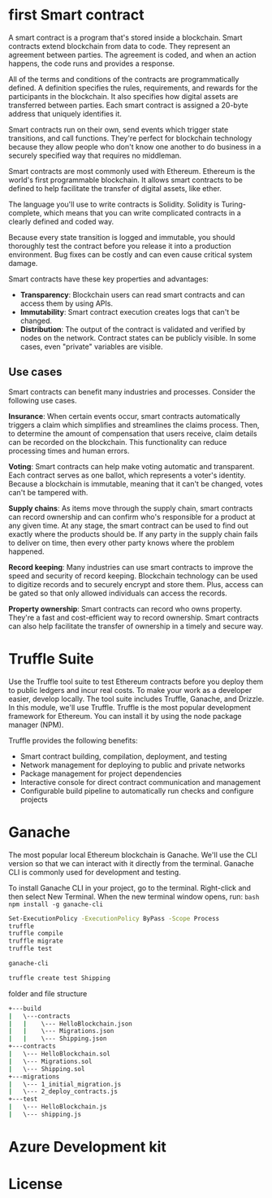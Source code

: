 # first Smart contract

A smart contract is a program that's stored inside a blockchain. Smart contracts extend blockchain from data to code. They represent an agreement between parties. The agreement is coded, and when an action happens, the code runs and provides a response.

All of the terms and conditions of the contracts are programmatically defined. A definition specifies the rules, requirements, and rewards for the participants in the blockchain. It also specifies how digital assets are transferred between parties. Each smart contract is assigned a 20-byte address that uniquely identifies it.

Smart contracts run on their own, send events which trigger state transitions, and call functions. They're perfect for blockchain technology because they allow people who don't know one another to do business in a securely specified way that requires no middleman.

Smart contracts are most commonly used with Ethereum. Ethereum is the world's first programmable blockchain. It allows smart contracts to be defined to help facilitate the transfer of digital assets, like ether.

The language you'll use to write contracts is Solidity. Solidity is Turing-complete, which means that you can write complicated contracts in a clearly defined and coded way.

Because every state transition is logged and immutable, you should thoroughly test the contract before you release it into a production environment. Bug fixes can be costly and can even cause critical system damage.

Smart contracts have these key properties and advantages:

- **Transparency**: Blockchain users can read smart contracts and can access them by using APIs.
- **Immutability**: Smart contract execution creates logs that can't be changed.
- **Distribution**: The output of the contract is validated and verified by nodes on the network. Contract states can be publicly visible. In some cases, even "private" variables are visible.

## Use cases
Smart contracts can benefit many industries and processes. Consider the following use cases.

**Insurance**: When certain events occur, smart contracts automatically triggers a claim which simplifies and streamlines the claims process. Then, to determine the amount of compensation that users receive, claim details can be recorded on the blockchain. This functionality can reduce processing times and human errors.

**Voting**: Smart contracts can help make voting automatic and transparent. Each contract serves as one ballot, which represents a voter's identity. Because a blockchain is immutable, meaning that it can't be changed, votes can't be tampered with.

**Supply chains**: As items move through the supply chain, smart contracts can record ownership and can confirm who's responsible for a product at any given time. At any stage, the smart contract can be used to find out exactly where the products should be. If any party in the supply chain fails to deliver on time, then every other party knows where the problem happened.

**Record keeping**: Many industries can use smart contracts to improve the speed and security of record keeping. Blockchain technology can be used to digitize records and to securely encrypt and store them. Plus, access can be gated so that only allowed individuals can access the records.

**Property ownership**: Smart contracts can record who owns property. They're a fast and cost-efficient way to record ownership. Smart contracts can also help facilitate the transfer of ownership in a timely and secure way.


# Truffle Suite 
Use the Truffle tool suite to test Ethereum contracts before you deploy them to public ledgers and incur real costs. To make your work as a developer easier, develop locally. The tool suite includes Truffle, Ganache, and Drizzle. In this module, we'll use Truffle. Truffle is the most popular development framework for Ethereum. You can install it by using the node package manager (NPM).

Truffle provides the following benefits:

- Smart contract building, compilation, deployment, and testing
- Network management for deploying to public and private networks
- Package management for project dependencies
- Interactive console for direct contract communication and management
- Configurable build pipeline to automatically run checks and configure projects

# Ganache

The most popular local Ethereum blockchain is Ganache. We'll use the CLI version so that we can interact with it directly from the terminal. Ganache CLI is commonly used for development and testing.

To install Ganache CLI in your project, go to the terminal. Right-click and then select New Terminal. When the new terminal window opens, run: ```bash  npm install -g ganache-cli  ```



```bash
Set-ExecutionPolicy -ExecutionPolicy ByPass -Scope Process
truffle
truffle compile
truffle migrate
truffle test

ganache-cli

truffle create test Shipping
```



folder and file structure
```bash
+---build
|   \---contracts
|   |    \--- HelloBlockchain.json
|   |    \--- Migrations.json   
|   |    \--- Shipping.json    
+---contracts
|   \--- HelloBlockchain.sol
|   \--- Migrations.sol   
|   \--- Shipping.sol 
+---migrations
|   \--- 1_initial_migration.js
|   \--- 2_deploy_contracts.js  
+---test
|   \--- HelloBlockchain.js
|   \--- shipping.js  
```

# Azure Development kit



# License